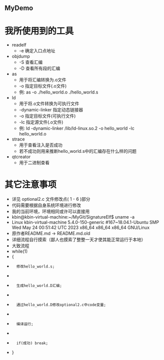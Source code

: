## **MyDemo**

# 我所使用到的工具

*   readelf
    *   -e  确定入口点地址
*   objdump
    *   -S  查看汇编
    *   -D  查看所有段的汇编
*   as
    *   用于将汇编转换为.o文件
    *   -o  指定目标文件(.o文件)
    *   例: as -o ./hello_world.o ./hello_world.s
*   ld
    *   用于将.o文件转换为可执行文件
    *   -dynamic-linker 指定动态链接器
    *   -o              指定目标文件(可执行文件)
    *   -lc             指定源文件(.o文件)
    *   例:             ld -dynamic-linker /lib/ld-linux.so.2 -o hello_world -lc hello_world.o
*   strace
    *   用于查看注入是否成功
    *   若不成功则用来推断hello_world.s中的汇编存在什么样的问题
*   qtcreator
    *   用于二进制查看

# 其它注意事项

*   详见 optional2.c 文件修改点( 1 - 6 )部分
*   代码需要根据自身系统环境进行修改
*   我的当前环境，环境相同或许可以直接用
   *   kbin@kbin-virtual-machine:~/MyGit/SignatureElf$ uname -a
   *   Linux kbin-virtual-machine 5.4.0-150-generic #167~18.04.1-Ubuntu SMP Wed May 24 00:51:42 UTC 2023 x86_64 x86_64 x86_64 GNU/Linux
*   原作者README.md -> README.md.old
*   详细流程自行摸索（鄙人也摸索了整整一天才使其能正常运行于本地）
*   大致流程
   *   while(1) 
   *   {
   *       修改hello_world.s;
   *
   *       生成hello_world.D汇编;
   *
   *       通过hello_world.D修改optional2.c中code变量;
   *
   *       编译运行;
   *
   *       if(成功) break;
   *   }
